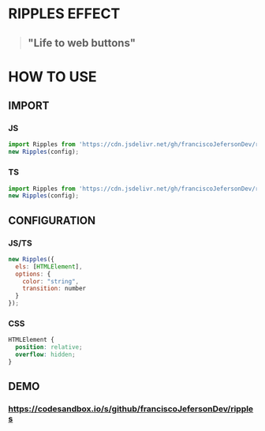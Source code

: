 # RIPPLES EFFECT

> ## "Life to web buttons"

# HOW TO USE

## IMPORT

### JS

```javascript
import Ripples from 'https://cdn.jsdelivr.net/gh/franciscoJefersonDev/ripples/finish/Ripples.js';
new Ripples(config);
```

### TS

```typescript
import Ripples from 'https://cdn.jsdelivr.net/gh/franciscoJefersonDev/ripples/finish/Ripples.ts';
new Ripples(config);
```

## CONFIGURATION

### JS/TS

```javascript
new Ripples({
  els: [HTMLElement],
  options: {
    color: "string",
    transition: number
  }
});
```

### CSS

```css
HTMLElement {
  position: relative;
  overflow: hidden;
}
```
## DEMO
### https://codesandbox.io/s/github/franciscoJefersonDev/ripples

